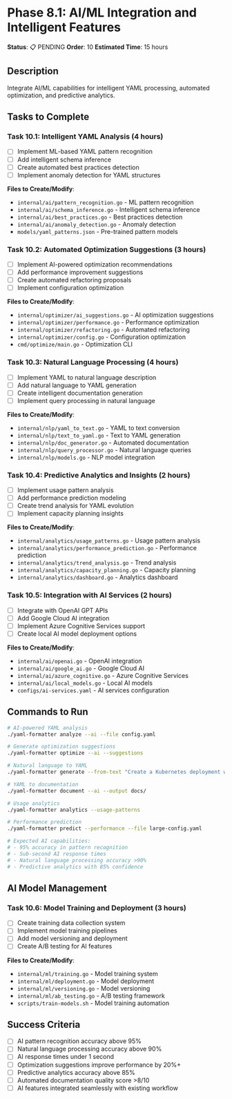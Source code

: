 # Phase 8.1: AI/ML Integration and Intelligent Features

**Status**: 📋 PENDING
**Order**: 10
**Estimated Time**: 15 hours

## Description
Integrate AI/ML capabilities for intelligent YAML processing, automated optimization, and predictive analytics.

## Tasks to Complete

### Task 10.1: Intelligent YAML Analysis (4 hours)
- [ ] Implement ML-based YAML pattern recognition
- [ ] Add intelligent schema inference
- [ ] Create automated best practices detection
- [ ] Implement anomaly detection for YAML structures

**Files to Create/Modify**:
- `internal/ai/pattern_recognition.go` - ML pattern recognition
- `internal/ai/schema_inference.go` - Intelligent schema inference
- `internal/ai/best_practices.go` - Best practices detection
- `internal/ai/anomaly_detection.go` - Anomaly detection
- `models/yaml_patterns.json` - Pre-trained pattern models

### Task 10.2: Automated Optimization Suggestions (3 hours)
- [ ] Implement AI-powered optimization recommendations
- [ ] Add performance improvement suggestions
- [ ] Create automated refactoring proposals
- [ ] Implement configuration optimization

**Files to Create/Modify**:
- `internal/optimizer/ai_suggestions.go` - AI optimization suggestions
- `internal/optimizer/performance.go` - Performance optimization
- `internal/optimizer/refactoring.go` - Automated refactoring
- `internal/optimizer/config.go` - Configuration optimization
- `cmd/optimize/main.go` - Optimization CLI

### Task 10.3: Natural Language Processing (4 hours)
- [ ] Implement YAML to natural language description
- [ ] Add natural language to YAML generation
- [ ] Create intelligent documentation generation
- [ ] Implement query processing in natural language

**Files to Create/Modify**:
- `internal/nlp/yaml_to_text.go` - YAML to text conversion
- `internal/nlp/text_to_yaml.go` - Text to YAML generation
- `internal/nlp/doc_generator.go` - Automated documentation
- `internal/nlp/query_processor.go` - Natural language queries
- `internal/nlp/models.go` - NLP model integration

### Task 10.4: Predictive Analytics and Insights (2 hours)
- [ ] Implement usage pattern analysis
- [ ] Add performance prediction modeling
- [ ] Create trend analysis for YAML evolution
- [ ] Implement capacity planning insights

**Files to Create/Modify**:
- `internal/analytics/usage_patterns.go` - Usage pattern analysis
- `internal/analytics/performance_prediction.go` - Performance prediction
- `internal/analytics/trend_analysis.go` - Trend analysis
- `internal/analytics/capacity_planning.go` - Capacity planning
- `internal/analytics/dashboard.go` - Analytics dashboard

### Task 10.5: Integration with AI Services (2 hours)
- [ ] Integrate with OpenAI GPT APIs
- [ ] Add Google Cloud AI integration
- [ ] Implement Azure Cognitive Services support
- [ ] Create local AI model deployment options

**Files to Create/Modify**:
- `internal/ai/openai.go` - OpenAI integration
- `internal/ai/google_ai.go` - Google Cloud AI
- `internal/ai/azure_cognitive.go` - Azure Cognitive Services
- `internal/ai/local_models.go` - Local AI models
- `configs/ai-services.yaml` - AI services configuration

## Commands to Run
```bash
# AI-powered YAML analysis
./yaml-formatter analyze --ai --file config.yaml

# Generate optimization suggestions
./yaml-formatter optimize --ai --suggestions

# Natural language to YAML
./yaml-formatter generate --from-text "Create a Kubernetes deployment with nginx"

# YAML to documentation
./yaml-formatter document --ai --output docs/

# Usage analytics
./yaml-formatter analytics --usage-patterns

# Performance prediction
./yaml-formatter predict --performance --file large-config.yaml

# Expected AI capabilities:
# - 95% accuracy in pattern recognition
# - Sub-second AI response times
# - Natural language processing accuracy >90%
# - Predictive analytics with 85% confidence
```

## AI Model Management

### Task 10.6: Model Training and Deployment (3 hours)
- [ ] Create training data collection system
- [ ] Implement model training pipelines
- [ ] Add model versioning and deployment
- [ ] Create A/B testing for AI features

**Files to Create/Modify**:
- `internal/ml/training.go` - Model training system
- `internal/ml/deployment.go` - Model deployment
- `internal/ml/versioning.go` - Model versioning
- `internal/ml/ab_testing.go` - A/B testing framework
- `scripts/train-models.sh` - Model training automation

## Success Criteria
- [ ] AI pattern recognition accuracy above 95%
- [ ] Natural language processing accuracy above 90%
- [ ] AI response times under 1 second
- [ ] Optimization suggestions improve performance by 20%+
- [ ] Predictive analytics accuracy above 85%
- [ ] Automated documentation quality score >8/10
- [ ] AI features integrated seamlessly with existing workflow